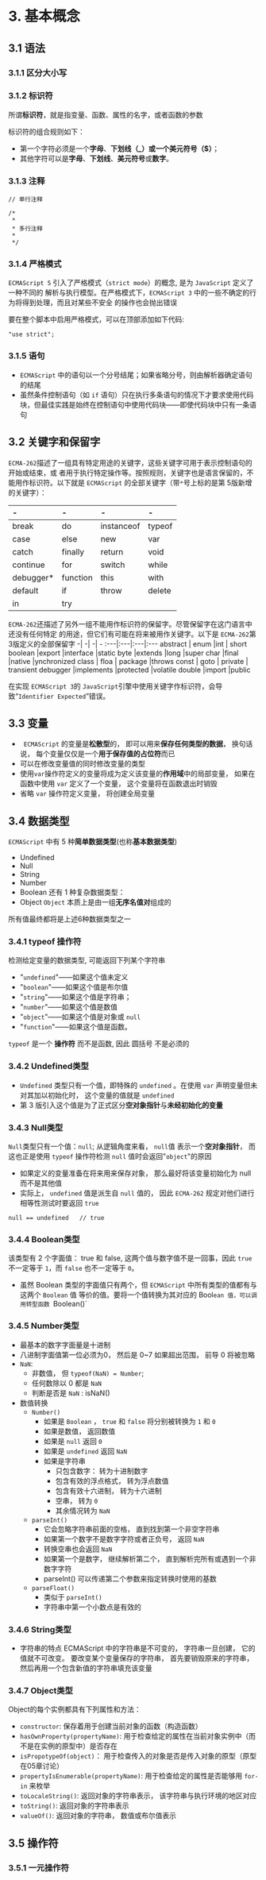 # 3. 基本概念

## 3.1 语法

### 3.1.1 区分大小写

### 3.1.2 标识符

所谓**标识符**，就是指变量、函数、属性的名字，或者函数的参数

标识符的组合规则如下：

- 第一个字符必须是一个**字母**、**下划线（_）**或一个**美元符号（$）**；
- 其他字符可以是**字母**、**下划线**、**美元符号**或**数字**。 

### 3.1.3 注释

```
// 单行注释

/*
 *
 * 多行注释
 *
 */
```
### 3.1.4 严格模式
`ECMAScript 5` 引入了严格模式（`strict mode`）的概念, 是为 `JavaScript` 定义了一种不同的 解析与执行模型。在严格模式下，`ECMAScript 3` 中的一些不确定的行为将得到处理，而且对某些不安全 的操作也会抛出错误

要在整个脚本中启用严格模式，可以在顶部添加如下代码:
```
"use strict"; 
```
### 3.1.5 语句
- `ECMAScript` 中的语句以一个分号结尾；如果省略分号，则由解析器确定语句的结尾
- 虽然条件控制语句（如 `if` 语句）只在执行多条语句的情况下才要求使用代码块，但最佳实践是始终在控制语句中使用代码块——即使代码块中只有一条语句


## 3.2 关键字和保留字

`ECMA-262`描述了一组具有特定用途的关键字，这些关键字可用于表示控制语句的开始或结束，或 者用于执行特定操作等。按照规则，关键字也是语言保留的，不能用作标识符。以下就是 `ECMAScript` 的全部关键字（带`*`号上标的是第 5版新增的关键字）： 

  -| -| -| -
 :---|:---|:---|:---
break |do |instanceof  |typeof
case | else | new |var
catch| finally| return|void 
continue|for| switch|while 
debugger* | function  | this |with
default |  if  |  throw| delete 
in  | try       

 `ECMA-262`还描述了另外一组不能用作标识符的保留字。尽管保留字在这门语言中还没有任何特定 的用途，但它们有可能在将来被用作关键字。以下是 `ECMA-262`第3版定义的全部保留字
-| -| -| -
:---|:---|:---|:---
 abstract | enum |int | short 
 boolean |export |interface |static 
 byte |extends |long |super
 char |final  |native  |ynchronized 
 class  | floa |  package  |throws 
 const  | goto |  private  |  transient 
 debugger  |implements  |protected |volatile 
 double  |import  |public    

 在实现 `ECMAScript 3`的 `JavaScript`引擎中使用关键字作标识符，会导致“`Identifier Expected`”错误。 

 ## 3.3 变量
- ` ECMAScript` 的变量是**松散型**的， 即可以用来**保存任何类型的数据**， 换句话说， 每个变量仅仅是一个**用于保存值的占位符**而已
- 可以在修改变量值的同时修改变量的类型
- 使用`var`操作符定义的变量将成为定义该变量的**作用域**中的局部变量， 如果在函数中使用 `var` 定义了一个变量， 这个变量将在函数退出时销毁
- 省略 `var` 操作符定义变量， 将创建全局变量

## 3.4 数据类型
`ECMAScript` 中有 5 种**简单数据类型**(也称**基本数据类型**)
- Undefined
- Null
- String
- Number
- Boolean
还有 1 种复杂数据类型：
- Object
`Object` 本质上是由一组**无序名值对**组成的

所有值最终都将是上述6种数据类型之一

### 3.4.1 typeof 操作符

检测给定变量的数据类型, 可能返回下列某个字符串
- "`undefined`"——如果这个值未定义
- "`boolean`"——如果这个值是布尔值
- "`string`"——如果这个值是字符串； 
- "`number`"——如果这个值是数值
- "`object`"——如果这个值是对象或 `null`
- "`function`"——如果这个值是函数。 

`typeof` 是一个 **操作符** 而不是函数, 因此 圆括号 不是必须的

### 3.4.2 Undefined类型
- `Undefined` 类型只有一个值，即特殊的 `undefined` 。在使用 `var` 声明变量但未对其加以初始化时， 这个变量的值就是 `undefined`
- 第 3 版引入这个值是为了正式区分**空对象指针**与**未经初始化的变量**


### 3.4.3 Null类型
`Null`类型只有一个值：`null`; 从逻辑角度来看， `null`值 表示一个**空对象指针**， 而这也正是使用 `typeof` 操作符检测 `null` 值时会返回"`object`"的原因

- 如果定义的变量准备在将来用来保存对象， 那么最好将该变量初始化为 null 而不是其他值
- 实际上， `undefined` 值是派生自 `null` 值的， 因此 `ECMA-262` 规定对他们进行相等性测试时要返回 `true`
```
null == undefined   // true
```
### 3.4.4 Boolean类型
该类型有 2 个字面值： true 和 false, 这两个值与数字值不是一回事，因此 `true` 不一定等于 `1`，而 `false` 也不一定等于 `0`。

- 虽然 Boolean 类型的字面值只有两个，但 `ECMAScript` 中所有类型的值都有与这两个 `Boolean` 值 等价的值。要将一个值转换为其对应的 Bool`ean 值，可以调用转型函数 `Boolean()`

### 3.4.5 Number类型

- 最基本的数字字面量是十进制
- 八进制字面值第一位必须为0， 然后是 0~7 如果超出范围， 前导 0 将被忽略
- `NaN`: 
    - 非数值， 但 `typeof(NaN) = Number`;
    - 任何数除以 0 都是 `NaN`
    - 判断是否是 `NaN` : isNaN()
- 数值转换
    - `Number()`
        - 如果是 `Boolean` ， `true` 和 `false` 将分别被转换为 `1` 和 `0`
        - 如果是数值， 返回数值
        - 如果是 `null` 返回 `0` 
        - 如果是 `undefined` 返回 `NaN`
        - 如果是字符串
            - 只包含数字： 转为十进制数字
            - 包含有效的浮点格式， 转为浮点数值
            - 包含有效十六进制， 转为十六进制
            - 空串， 转为 `0` 
            - 其余情况转为 `NaN`
    - `parseInt()`
        - 它会忽略字符串前面的空格， 直到找到第一个非空字符串
        - 如果第一个数字不是数字字符或者正负号， 返回 `NaN`
        - 转换空串也会返回 `NaN`
        - 如果第一个是数字， 继续解析第二个， 直到解析完所有或遇到一个非数字字符
        - parseInt() 可以传递第二个参数来指定转换时使用的基数
    - `parseFloat()`
        - 类似于 `parseInt()`
        - 字符串中第一个小数点是有效的

### 3.4.6 String类型
- 字符串的特点
    ECMAScript 中的字符串是不可变的， 字符串一旦创建， 它的值就不可改变。 要改变某个变量保存的字符串， 首先要销毁原来的字符串， 然后再用一个包含新值的字符串填充该变量

### 3.4.7 Object类型

Object的每个实例都具有下列属性和方法：
- `constructor`: 保存着用于创建当前对象的函数（构造函数）
- `hasOwnProperty(propertyName)`: 用于检查给定的属性在当前对象实例中（而不是在实例的原型中）是否存在
- `isPropotypeOf(object)`： 用于检查传入的对象是否是传入对象的原型（原型在05章讨论）
- `propertyIsEnumerable(propertyName)`: 用于检查给定的属性是否能够用 `for-in` 来枚举
- `toLocaleString()`: 返回对象的字符串表示， 该字符串与执行环境的地区对应
- `toString()`: 返回对象的字符串表示
- `valueOf()`: 返回对象的字符串， 数值或布尔值表示

## 3.5 操作符

### 3.5.1 一元操作符